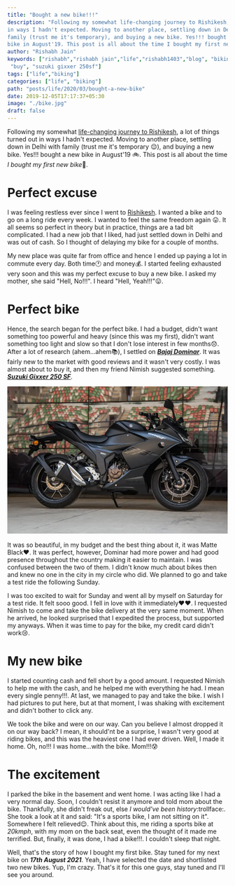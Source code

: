 ```yaml
---
title: "Bought a new bike!!!"
description: "Following my somewhat life-changing journey to Rishikesh, a lot of things turned out
in ways I hadn't expected. Moving to another place, settling down in Delhi with
family (trust me it's temporary), and buying a new bike. Yes!!! bought a new
bike in August'19. This post is all about the time I bought my first new bike."
author: "Rishabh Jain"
keywords: ["rishabh","rishabh jain","life","rishabh1403","blog", "biking",
 "buy", "suzuki gixxer 250sf"]
tags: ["life","biking"]
categories: ["life", "biking"]
path: "posts/life/2020/03/bought-a-new-bike"
date: 2019-12-05T17:17:37+05:30
image: "./bike.jpg"
draft: false
---
```


Following my somewhat [life-changing journey to Rishikesh](https://rishabh1403.com/posts/travel/2019/11/trip-to-rishikesh), a lot of things turned out
in ways I hadn't expected. Moving to another place, settling down in Delhi with
family (trust me it's temporary :relieved:), and buying a new bike. Yes!!! bought a new
bike in August'19 :bike:. This post is all about the time *I bought my first new bike*:confetti_ball:.

<!--more-->

# Perfect excuse

I was feeling restless ever since I went to [Rishikesh](https://rishabh1403.com/posts/travel/2019/11/trip-to-rishikesh). I wanted a bike and to go
on a long ride every week. I wanted to feel the same freedom again :stuck_out_tongue:. It all
seems so perfect in theory but in practice, things are a tad bit complicated. I
had a new job that I liked, had just settled down in Delhi and was out
of cash. So I thought of delaying my bike for a couple of months.

My new place was quite far from office and hence I ended up paying a lot in
commute every day. Both time:clock1: and money:moneybag:. I started feeling exhausted very soon
and this was my perfect excuse to buy a new bike. I asked my mother, she said
"Hell, No!!!". I heard "Hell, Yeah!!!":stuck_out_tongue:. 

# Perfect bike

Hence, the search began for the perfect bike. I had a budget, didn't want
something too powerful and heavy (since this was my first), didn't want
something too light and slow so that I don't lose interest in few months:disappointed:. After
a lot of research (ahem...ahem:books:), I settled on ***[Bajaj Dominar](https://www.bajajauto.com/motor-bikes/dominar-400/home)***. It was
fairly new to the
market with good reviews and it wasn't very costly. I was almost about to buy it, and then
my friend Nimish suggested something. ***[Suzuki Gixxer 250 SF](https://www.suzukimotorcycle.co.in/product-details/gixxer-sf-250)***. 

![Gixxer 250sf](./bike.webp "Suzuki Gixxer 250sf")


It was so beautiful, in my budget and the best thing about it, it was
Matte Black:heart:. It was perfect, however, Dominar had more power and had good presence throughout the country making it easier to maintain. I was
confused between the two of them. I didn't know much about bikes then and knew no one
in the city in my circle who did. We planned to go and take a test ride the
following Sunday.

I was too excited to wait for Sunday and went all by myself on
Saturday for a test ride. It felt sooo good. I fell in love with it
immediately:heart::heart:. I requested Nimish to come and take the bike delivery at the very same
moment. When he arrived, he looked surprised that I expedited the process, but
supported my anyways. When it was time to pay for the bike, my credit card
didn't work:cry:.

# My new bike

I started counting cash and fell short by a good amount. I requested Nimish
to help me with the cash, and he helped me with everything he had. I mean
every single penny!!!. At last, we managed to pay and take the bike. I wish I had
pictures to put here, but at that moment, I was shaking with excitement and
didn't bother to click any. 

We took the bike and were on our way. Can you believe I almost dropped it on our
way back? I mean, it should'nt be a surprise, I wasn't very good at riding bikes, and this was
the heaviest one I had ever driven. Well, I made it home. Oh, no!!! I was
home...with the bike. Mom!!!:cold_sweat:

# The excitement

I parked the bike in the basement and went home. I was acting like I had a very
normal day. Soon, I couldn't resist it anymore and told mom about the bike.
Thankfully, she didn't freak out, else *I would've been history*:trollface:. She took a look
at it and said: "It's a sports bike, I am not sitting on it". Somewhere I felt
relieved:relieved:. Think about this, me riding a sports bike at *20kmph*, with my mom on
the back seat, even the thought of it made me terrified. But, finally, it was
done, I had a bike!!!. I couldn't sleep that night.

Well, that's the story of how I bought my first bike. Stay tuned for my next
bike on ***17th August 2021***. Yeah, I have selected the date and shortlisted two
new bikes. Yup, I'm crazy.
That's it for this one guys, stay tuned and I'll see you around.